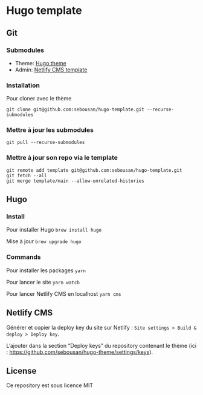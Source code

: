 # Hugo template

## Git

### Submodules
* Theme: [Hugo theme](https://github.com/sebousan/hugo-theme)
* Admin: [Netlify CMS template](https://github.com/sebousan/netlify-cms-template)

### Installation
Pour cloner avec le thème
```
git clone git@github.com:sebousan/hugo-template.git --recurse-submodules
```

### Mettre à jour les submodules
```
git pull --recurse-submodules
```

### Mettre à jour son repo via le template

```
git remote add template git@github.com:sebousan/hugo-template.git
git fetch --all
git merge template/main --allow-unrelated-histories
```

## Hugo

### Install

Pour installer Hugo
```brew install hugo```

Mise à jour
```brew upgrade hugo```

### Commands

Pour installer les packages
```yarn```

Pour lancer le site
```yarn watch```

Pour lancer Netlify CMS en localhost
```yarn cms```


## Netlify CMS

Générer et copier la deploy key du site sur Netlify : `Site settings > Build & deploy > Deploy key`.

L’ajouter dans la section “Deploy keys” du repository contenant le thème (ici : https://github.com/sebousan/hugo-theme/settings/keys).


## License
Ce repository est sous licence MIT